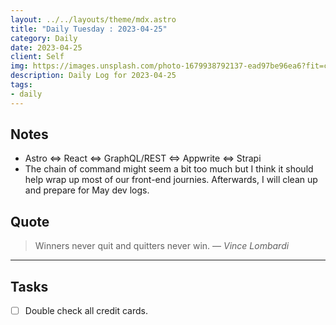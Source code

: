 ```yaml
---
layout: ../../layouts/theme/mdx.astro
title: "Daily Tuesday : 2023-04-25"
category: Daily
date: 2023-04-25
client: Self
img: https://images.unsplash.com/photo-1679938792137-ead97be96ea6?fit=crop&q=85&w=1400&h=700
description: Daily Log for 2023-04-25
tags:
- daily
---
```


## Notes

- Astro <=> React <=> GraphQL/REST <=> Appwrite <=> Strapi
- The chain of command might seem a bit too much but I think it should help wrap up most of our front-end journies. Afterwards, I will clean up and prepare for May dev logs.

## Quote

> Winners never quit and quitters never win.
> — <cite>Vince Lombardi</cite>

---

## Tasks

- [ ] Double check all credit cards.
